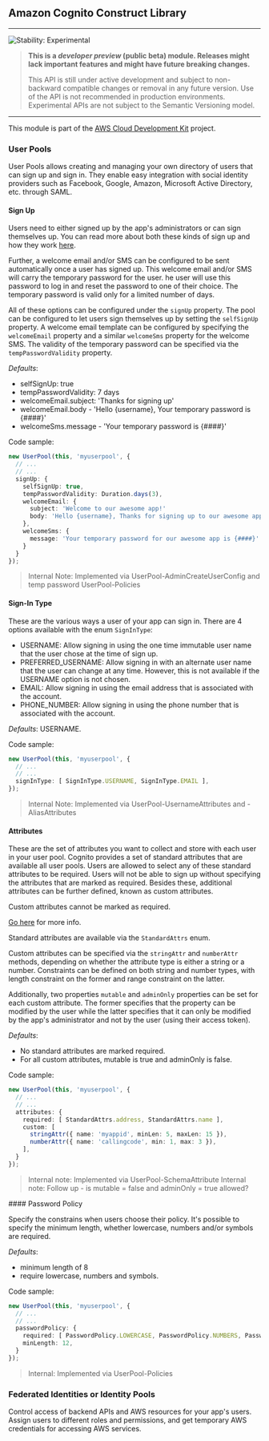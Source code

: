 ## Amazon Cognito Construct Library
<!--BEGIN STABILITY BANNER-->

---

![Stability: Experimental](https://img.shields.io/badge/stability-Experimental-important.svg?style=for-the-badge)

> **This is a _developer preview_ (public beta) module. Releases might lack important features and might have
> future breaking changes.**
>
> This API is still under active development and subject to non-backward
> compatible changes or removal in any future version. Use of the API is not recommended in production
> environments. Experimental APIs are not subject to the Semantic Versioning model.

---
<!--END STABILITY BANNER-->

This module is part of the [AWS Cloud Development Kit](https://github.com/aws/aws-cdk) project.

### User Pools

User Pools allows creating and managing your own directory of users that can sign up and sign in. They enable easy
integration with social identity providers such as Facebook, Google, Amazon, Microsoft Active Directory, etc. through
SAML.

#### Sign Up

Users need to either signed up by the app's administrators or can sign themselves up. You can read more about both these
kinds of sign up and how they work
[here](https://docs.aws.amazon.com/cognito/latest/developerguide/signing-up-users-in-your-app.html).

Further, a welcome email and/or SMS can be configured to be sent automatically once a user has signed up. This welcome
email and/or SMS will carry the temporary password for the user. he user will use this password to log in and reset the
password to one of their choice. The temporary password is valid only for a limited number of days.

All of these options can be configured under the `signUp` property. The pool can be configured to let users sign
themselves up by setting the `selfSignUp` property. A welcome email template can be configured by specifying the
`welcomeEmail` property and a similar `welcomeSms` property for the welcome SMS. The validity of the temporary password
can be specified via the `tempPasswordValidity` property.

*Defaults*:
* selfSignUp: true
* tempPasswordValidity: 7 days
* welcomeEmail.subject: 'Thanks for signing up'
* welcomeEmail.body - 'Hello {username}, Your temporary password is {####}'
* welcomeSms.message - 'Your temporary password is {####}'

Code sample:

```ts
new UserPool(this, 'myuserpool', {
  // ...
  // ...
  signUp: {
    selfSignUp: true,
    tempPasswordValidity: Duration.days(3),
    welcomeEmail: {
      subject: 'Welcome to our awesome app!'
      body: 'Hello {username}, Thanks for signing up to our awesome app! Your temporary password is {####}'
    },
    welcomeSms: {
      message: 'Your temporary password for our awesome app is {####}'
    }
  }
});
```

> Internal Note: Implemented via UserPool-AdminCreateUserConfig and temp password UserPool-Policies

#### Sign-In Type

These are the various ways a user of your app can sign in. There are 4 options available with the enum `SignInType`:

* USERNAME: Allow signing in using the one time immutable user name that the user chose at the time of sign up.
* PREFERRED\_USERNAME: Allow signing in with an alternate user name that the user can change at any time. However, this
  is not available if the USERNAME option is not chosen.
* EMAIL: Allow signing in using the email address that is associated with the account.
* PHONE\_NUMBER: Allow signing in using the phone number that is associated with the account.

*Defaults*: USERNAME.

Code sample:

```ts
new UserPool(this, 'myuserpool', {
  // ...
  // ...
  signInType: [ SignInType.USERNAME, SignInType.EMAIL ],
});
```

> Internal Note: Implemented via UserPool-UsernameAttributes and -AliasAttributes

#### Attributes

These are the set of attributes you want to collect and store with each user in your user pool. Cognito provides a set
of standard attributes that are available all user pools. Users are allowed to select any of these standard attributes
to be required. Users will not be able to sign up without specifying the attributes that are marked as required. Besides
these, additional attributes can be further defined, known as custom attributes.

Custom attributes cannot be marked as required.

[Go here](https://docs.aws.amazon.com/cognito/latest/developerguide/user-pool-settings-attributes.html) for more info.

Standard attributes are available via the `StandardAttrs` enum.

Custom attributes can be specified via the `stringAttr` and `numberAttr` methods, depending on whether the attribute
type is either a string or a number. Constraints can be defined on both string and number types, with length constraint
on the former and range constraint on the latter.

Additionally, two properties `mutable` and `adminOnly` properties can be set for each custom attribute. The former
specifies that the property can be modified by the user while the latter specifies that it can only be modified by the
app's administrator and not by the user (using their access token).

*Defaults*:
* No standard attributes are marked required.
* For all custom attributes, mutable is true and adminOnly is false.

Code sample:

```ts
new UserPool(this, 'myuserpool', {
  // ...
  // ...
  attributes: {
    required: [ StandardAttrs.address, StandardAttrs.name ],
    custom: [
      stringAttr({ name: 'myappid', minLen: 5, maxLen: 15 }),
      numberAttr({ name: 'callingcode', min: 1, max: 3 }),
    ],
  }
});
```

> Internal note: Implemented via UserPool-SchemaAttribute
> Internal note: Follow up - is mutable = false and adminOnly = true allowed?

#### Password Policy

Specify the constrains when users choose their policy. It's possible to specify the minimum length, whether lowercase,
numbers and/or symbols are required.

*Defaults*:
* minimum length of 8
* require lowercase, numbers and symbols.

Code sample:

```ts
new UserPool(this, 'myuserpool', {
  // ...
  // ...
  passwordPolicy: {
    required: [ PasswordPolicy.LOWERCASE, PasswordPolicy.NUMBERS, PasswordPolicy.SYMBOLS ],
    minLength: 12,
  }
});
```

> Internal: Implemented via UserPool-Policies

### Federated Identities or Identity Pools

Control access of backend APIs and AWS resources for your app's users. Assign users to different roles and permissions,
and get temporary AWS credentials for accessing AWS services.
